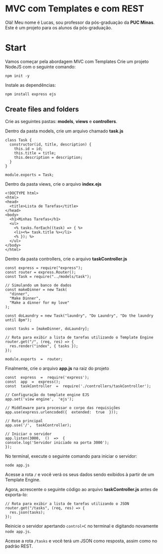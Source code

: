 # MVC com Templates e com REST

Olá! Meu nome é Lucas, sou professor da pós-graduação da **PUC Minas**. Este é um projeto para os alunos da pós-graduação.

# Start

Vamos começar pela abordagem MVC com Templates
Crie um projeto NodeJS com o seguinte comando:

```
npm init -y
```

Instale as dependências:

```
npm install express ejs
```

## Create files and folders

Crie as seguintes pastas: **models**, **views** e **controllers**.

Dentro da pasta models, crie um arquivo chamado **task.js**

```
class Task {
  constructor(id, title, description) {
    this.id = id;
    this.title = title;
    this.description = description;
  }
}

module.exports = Task;
```

Dentro da pasta views, crie o arquivo **index.ejs**

```
<!DOCTYPE html>
<html>
<head>
  <title>Lista de Tarefas</title>
</head>
<body>
  <h1>Minhas Tarefas</h1>
  <ul>
    <% tasks.forEach((task) => { %>
    <li><%= task.title %></li>
    <% }); %>
  </ul>
</body>
</html>
```

Dentro da pasta controllers, crie o arquivo **taskController.js**

```
const express = require("express");
const router = express.Router();
const Task = require("../models/task");

// Simulando um banco de dados
const makeDinner = new Task(
  "dinner",
  "Make Dinner",
  "Make a dinner for my love"
);

const doLaundry = new Task("laundry", "Do Laundry", "Do the laundry until 8pm");

const tasks = [makeDinner, doLaundry];

// Rota para exibir a lista de tarefas utilizando o Template Engine
router.get("/", (req, res) => {
  res.render("index", { tasks });
});

module.exports  =  router;
```

Finalmente, crie o arquivo **app.js** na raiz do projeto

```
const  express  =  require('express');
const  app  =  express();
const  taskController  =  require('./controllers/taskController');

// Configuração do template engine EJS
app.set('view engine',  'ejs');

// Middleware para processar o corpo das requisições
app.use(express.urlencoded({  extended:  true  }));

// Rota principal
app.use('/',  taskController);

// Iniciar o servidor
app.listen(3000,  ()  =>  {
console.log('Servidor iniciado na porta 3000');
});
```

No terminal, execute o seguinte comando para iniciar o servidor:

```
node app.js
```

Acesse a rota ```/``` e você verá os seus dados sendo exibidos à partir de um Template Engine.

Agora, acrescente o seguinte código ao arquivo **taskController.js** antes de exporta-lo:

```
// Rota para exibir a lista de tarefas utilizando o JSON
router.get("/tasks", (req, res) => {
  res.json(tasks);
});
```

Reinicie o servidor apertando ```control+C``` no terminal e digitando novamente ```node app.js```.

Acesse a rota ```/tasks``` e você terá um JSON como resposta, assim como no padrão REST.
